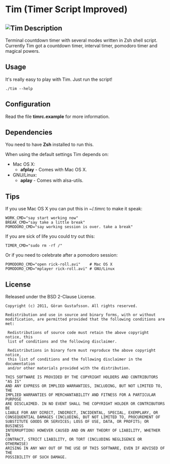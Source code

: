 Tim (Timer Script Improved)
===========================
![Tim](https://github.com/ggustafsson/Tim/raw/master/Preview.png)
Description
-----------
Terminal countdown timer with several modes written in Zsh shell script.
Currently Tim got a countdown timer, interval timer, pomodoro timer and magical
powers.

Usage
-----
It's really easy to play with Tim. Just run the script!

    ./tim --help

Configuration
-------------
Read the file **timrc.example** for more information.

Dependencies
------------
You need to have **Zsh** installed to run this.

When using the default settings Tim depends on:

- Mac OS X:
  - **afplay** - Comes with Mac OS X.
- GNU/Linux:
  - **aplay** - Comes with alsa-utils.

Tips
----
If you use Mac OS X you can put this in ~/.timrc to make it speak:

    WORK_CMD="say start working now"
    BREAK_CMD="say take a little break"
    POMODORO_CMD="say working session is over. take a break"

If you are sick of life you could try out this:

    TIMER_CMD="sudo rm -rf /"

Or if you need to celebrate after a pomodoro session:

    POMODORO_CMD="open rick-roll.avi"    # Mac OS X
    POMODORO_CMD="mplayer rick-roll.avi" # GNU/Linux

License
-------
Released under the BSD 2-Clause License.

    Copyright (c) 2011, Göran Gustafsson. All rights reserved.

    Redistribution and use in source and binary forms, with or without
    modification, are permitted provided that the following conditions are met:

     Redistributions of source code must retain the above copyright notice, this
     list of conditions and the following disclaimer.

     Redistributions in binary form must reproduce the above copyright notice,
     this list of conditions and the following disclaimer in the documentation
     and/or other materials provided with the distribution.

    THIS SOFTWARE IS PROVIDED BY THE COPYRIGHT HOLDERS AND CONTRIBUTORS "AS IS"
    AND ANY EXPRESS OR IMPLIED WARRANTIES, INCLUDING, BUT NOT LIMITED TO, THE
    IMPLIED WARRANTIES OF MERCHANTABILITY AND FITNESS FOR A PARTICULAR PURPOSE
    ARE DISCLAIMED. IN NO EVENT SHALL THE COPYRIGHT HOLDER OR CONTRIBUTORS BE
    LIABLE FOR ANY DIRECT, INDIRECT, INCIDENTAL, SPECIAL, EXEMPLARY, OR
    CONSEQUENTIAL DAMAGES (INCLUDING, BUT NOT LIMITED TO, PROCUREMENT OF
    SUBSTITUTE GOODS OR SERVICES; LOSS OF USE, DATA, OR PROFITS; OR BUSINESS
    INTERRUPTION) HOWEVER CAUSED AND ON ANY THEORY OF LIABILITY, WHETHER IN
    CONTRACT, STRICT LIABILITY, OR TORT (INCLUDING NEGLIGENCE OR OTHERWISE)
    ARISING IN ANY WAY OUT OF THE USE OF THIS SOFTWARE, EVEN IF ADVISED OF THE
    POSSIBILITY OF SUCH DAMAGE.


